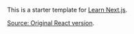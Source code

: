 This is a starter template for [Learn Next.js](https://nextjs.org/learn).

[Source: Original React version](https://hackernoon.com/tensorflow-js-real-time-object-detection-in-10-lines-of-code-baf15dfb95b2).
